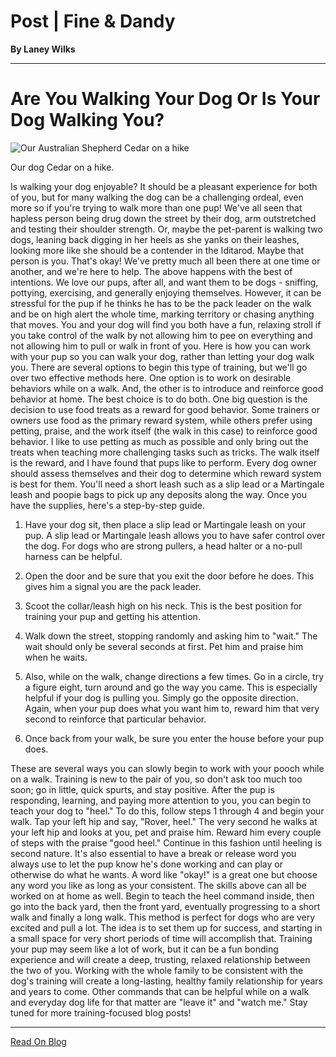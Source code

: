 <!-- markdownlint-disable -->

# Post | Fine & Dandy

**By Laney Wilks**

---

# Are You Walking Your Dog Or Is Your Dog Walking You?

  

![Our Australian Shepherd Cedar on a hike](https://static.wixstatic.com/media/4917f1_0e294798fc914469801a75932480a47c~mv2.jpg/v1/fill/w_1480,h_1974,al_c,q_90,usm_0.66_1.00_0.01,enc_auto/4917f1_0e294798fc914469801a75932480a47c~mv2.jpg)

Our dog Cedar on a hike.

Is walking your dog enjoyable? It should be a pleasant experience for both of you, but for many walking the dog can be a challenging ordeal, even more so if you're trying to walk more than one pup! We've all seen that hapless person being drug down the street by their dog, arm outstretched and testing their shoulder strength. Or, maybe the pet-parent is walking two dogs, leaning back digging in her heels as she yanks on their leashes, looking more like she should be a contender in the Iditarod. Maybe that person is you. That's okay! We've pretty much all been there at one time or another, and we're here to help. The above happens with the best of intentions. We love our pups, after all, and want them to be dogs - sniffing, pottying, exercising, and generally enjoying themselves. However, it can be stressful for the pup if he thinks he has to be the pack leader on the walk and be on high alert the whole time, marking territory or chasing anything that moves. You and your dog will find you both have a fun, relaxing stroll if you take control of the walk by not allowing him to pee on everything and not allowing him to pull or walk in front of you. Here is how you can work with your pup so you can walk your dog, rather than letting your dog walk you. There are several options to begin this type of training, but we'll go over two effective methods here. One option is to work on desirable behaviors while on a walk. And, the other is to introduce and reinforce good behavior at home. The best choice is to do both. One big question is the decision to use food treats as a reward for good behavior. Some trainers or owners use food as the primary reward system, while others prefer using petting, praise, and the work itself (the walk in this case) to reinforce good behavior. I like to use petting as much as possible and only bring out the treats when teaching more challenging tasks such as tricks. The walk itself is the reward, and I have found that pups like to perform. Every dog owner should assess themselves and their dog to determine which reward system is best for them. You'll need a short leash such as a slip lead or a Martingale leash and poopie bags to pick up any deposits along the way. Once you have the supplies, here's a step-by-step guide.  

1.  Have your dog sit, then place a slip lead or Martingale leash on your pup. A slip lead or Martingale leash allows you to have safer control over the dog. For dogs who are strong pullers, a head halter or a no-pull harness can be helpful.
    
2.  Open the door and be sure that you exit the door before he does. This gives him a signal you are the pack leader.
    
3.  Scoot the collar/leash high on his neck. This is the best position for training your pup and getting his attention.
    
4.  Walk down the street, stopping randomly and asking him to "wait." The wait should only be several seconds at first. Pet him and praise him when he waits.
    
5.  Also, while on the walk, change directions a few times. Go in a circle, try a figure eight, turn around and go the way you came. This is especially helpful if your dog is pulling you. Simply go the opposite direction. Again, when your pup does what you want him to, reward him that very second to reinforce that particular behavior.
    
6.  Once back from your walk, be sure you enter the house before your pup does.
    

These are several ways you can slowly begin to work with your pooch while on a walk. Training is new to the pair of you, so don't ask too much too soon; go in little, quick spurts, and stay positive. After the pup is responding, learning, and paying more attention to you, you can begin to teach your dog to "heel." To do this, follow steps 1 through 4 and begin your walk. Tap your left hip and say, "Rover, heel." The very second he walks at your left hip and looks at you, pet and praise him. Reward him every couple of steps with the praise "good heel." Continue in this fashion until heeling is second nature. It's also essential to have a break or release word you always use to let the pup know he's done working and can play or otherwise do what he wants. A word like "okay!" is a great one but choose any word you like as long as your consistent. The skills above can all be worked on at home as well. Begin to teach the heel command inside, then go into the back yard, then the front yard, eventually progressing to a short walk and finally a long walk. This method is perfect for dogs who are very excited and pull a lot. The idea is to set them up for success, and starting in a small space for very short periods of time will accomplish that. Training your pup may seem like a lot of work, but it can be a fun bonding experience and will create a deep, trusting, relaxed relationship between the two of you. Working with the whole family to be consistent with the dog's training will create a long-lasting, healthy family relationship for years and years to come. Other commands that can be helpful while on a walk and everyday dog life for that matter are "leave it" and "watch me." Stay tuned for more training-focused blog posts!

---

[Read On Blog](https://www.fineanddandyaussiedoodles.com/post/is-walking-your-dog-enjoyable)